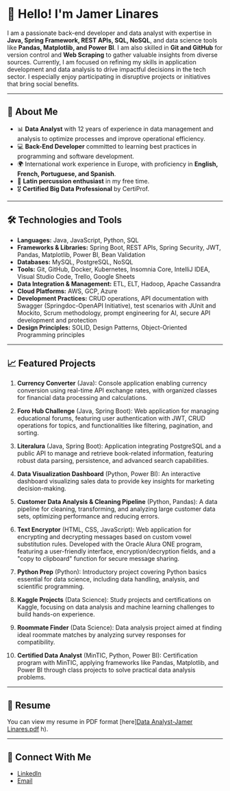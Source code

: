 # 👋 Hello! I'm Jamer Linares

I am a passionate back-end developer and data analyst with expertise in **Java, Spring Framework, REST APIs, SQL, NoSQL**, and data science tools like **Pandas, Matplotlib, and Power BI**. 
I am also skilled in **Git and GitHub** for version control and **Web Scraping** to gather valuable insights from diverse sources. Currently, I am focused on refining my skills in application development and data analysis to drive impactful decisions in the tech sector. 
I especially enjoy participating in disruptive projects or initiatives that bring social benefits.

---

## 🚀 About Me

- 📊 **Data Analyst** with 12 years of experience in data management and analysis to optimize processes and improve operational efficiency.
- 💻 **Back-End Developer** committed to learning best practices in programming and software development.
- 🌍 International work experience in Europe, with proficiency in **English, French, Portuguese, and Spanish**.
- 🥁 **Latin percussion enthusiast** in my free time.
- 🎖️ **Certified Big Data Professional** by CertiProf.

---

## 🛠 Technologies and Tools

- **Languages:** Java, JavaScript, Python, SQL
- **Frameworks & Libraries:** Spring Boot, REST APIs, Spring Security, JWT, Pandas, Matplotlib, Power BI, Bean Validation
- **Databases:** MySQL, PostgreSQL, NoSQL
- **Tools:** Git, GitHub, Docker, Kubernetes, Insomnia Core, IntelliJ IDEA, Visual Studio Code, Trello, Google Sheets
- **Data Integration & Management:** ETL, ELT, Hadoop, Apache Cassandra
- **Cloud Platforms:** AWS, GCP, Azure
- **Development Practices:** CRUD operations, API documentation with Swagger (Springdoc-OpenAPI Initiative), test scenarios with JUnit and Mockito, Scrum methodology, prompt engineering for AI, secure API development and protection
- **Design Principles:** SOLID, Design Patterns, Object-Oriented Programming principles

---

## 📈 Featured Projects

1. **Currency Converter** (Java): Console application enabling currency conversion using real-time API exchange rates, with organized classes for financial data processing and calculations.

2. **Foro Hub Challenge** (Java, Spring Boot): Web application for managing educational forums, featuring user authentication with JWT, CRUD operations for topics, and functionalities like filtering, pagination, and sorting.

3. **Literalura** (Java, Spring Boot): Application integrating PostgreSQL and a public API to manage and retrieve book-related information, featuring robust data parsing, persistence, and advanced search capabilities.

4. **Data Visualization Dashboard** (Python, Power BI): An interactive dashboard visualizing sales data to provide key insights for marketing decision-making.

5. **Customer Data Analysis & Cleaning Pipeline** (Python, Pandas): A data pipeline for cleaning, transforming, and analyzing large customer data sets, optimizing performance and reducing errors.

6. **Text Encryptor** (HTML, CSS, JavaScript): Web application for encrypting and decrypting messages based on custom vowel substitution rules. Developed with the Oracle Alura ONE program, featuring a user-friendly interface, encryption/decryption fields, and a "copy to clipboard" function for secure message sharing.

7. **Python Prep** (Python): Introductory project covering Python basics essential for data science, including data handling, analysis, and scientific programming.

8. **Kaggle Projects** (Data Science): Study projects and certifications on Kaggle, focusing on data analysis and machine learning challenges to build hands-on experience.

9. **Roommate Finder** (Data Science): Data analysis project aimed at finding ideal roommate matches by analyzing survey responses for compatibility.

10. **Certified Data Analyst** (MinTIC, Python, Power BI): Certification program with MinTIC, applying frameworks like Pandas, Matplotlib, and Power BI through class projects to solve practical data analysis problems.

---

## 📄 Resume

You can view my resume in PDF format [here][Data Analyst-Jamer Linares.pdf](https://github.com/user-attachments/files/17681668/Data.Analyst-Jamer.Linares.pdf)
h).

---

## 🤝 Connect With Me

- [LinkedIn](www.linkedin.com/in/jamer-linares-tec)
- [Email](mailto:jamer_linares@hotmail.com)



